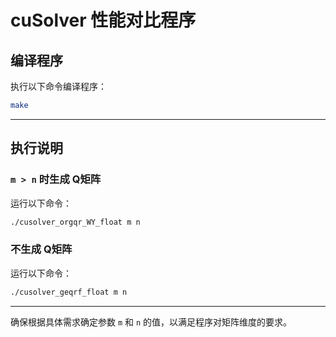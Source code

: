 
# cuSolver 性能对比程序

## 编译程序

执行以下命令编译程序：

```bash
make
```

---

## 执行说明

### `m > n` 时生成 Q矩阵

运行以下命令：

```bash
./cusolver_orgqr_WY_float m n
```

### 不生成 Q矩阵

运行以下命令：

```bash
./cusolver_geqrf_float m n
```

---

确保根据具体需求确定参数 `m` 和 `n` 的值，以满足程序对矩阵维度的要求。
